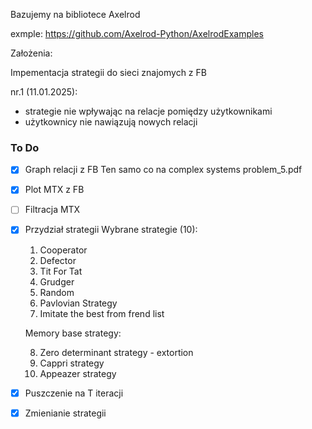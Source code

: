 Bazujemy na bibliotece Axelrod

exmple: https://github.com/Axelrod-Python/AxelrodExamples

Założenia:

Impementacja strategii do sieci znajomych z FB

nr.1 (11.01.2025):

- strategie nie wpływając na relacje pomiędzy użytkownikami
- użytkownicy nie nawiązują nowych relacji

### To Do

- [x] Graph relacji z FB
      Ten samo co na complex systems problem_5.pdf

- [x] Plot MTX z FB
- [ ] Filtracja MTX
- [x] Przydział strategii
      Wybrane strategie (10):

  1. Cooperator
  2. Defector
  3. Tit For Tat
  4. Grudger
  5. Random
  6. Pavlovian Strategy
  7. Imitate the best from frend list

  Memory base strategy:

  8. Zero determinant strategy - extortion
  9. Cappri strategy
  10. Appeazer strategy

- [x] Puszczenie na T iteracji
- [x] Zmienianie strategii
